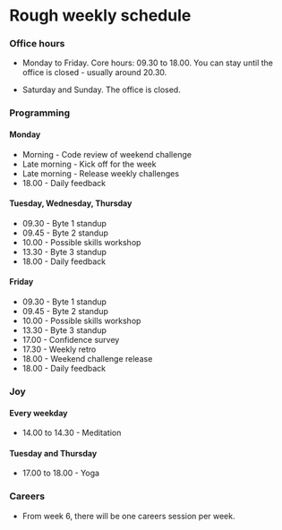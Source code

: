# Rough weekly schedule

### Office hours

* Monday to Friday. Core hours: 09.30 to 18.00. You can stay until the office is closed - usually around 20.30.

* Saturday and Sunday.  The office is closed.

### Programming

#### Monday

* Morning - Code review of weekend challenge
* Late morning - Kick off for the week
* Late morning - Release weekly challenges
* 18.00 - Daily feedback

#### Tuesday, Wednesday, Thursday

* 09.30 - Byte 1 standup
* 09.45 - Byte 2 standup
* 10.00 - Possible skills workshop
* 13.30 - Byte 3 standup
* 18.00 - Daily feedback

#### Friday

* 09.30 - Byte 1 standup
* 09.45 - Byte 2 standup
* 10.00 - Possible skills workshop
* 13.30 - Byte 3 standup
* 17.00 - Confidence survey
* 17.30 - Weekly retro
* 18.00 - Weekend challenge release
* 18.00 - Daily feedback

### Joy

#### Every weekday

* 14.00 to 14.30 - Meditation

#### Tuesday and Thursday

* 17.00 to 18.00 - Yoga

### Careers

* From week 6, there will be one careers session per week.
